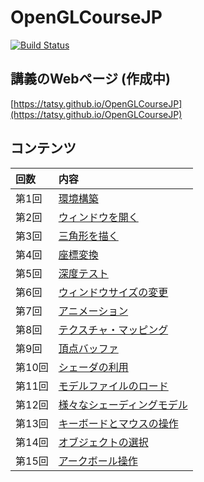 OpenGLCourseJP
===

[![Build Status](https://travis-ci.org/tatsy/OpenGLCourseJP.svg?branch=master)](https://travis-ci.org/tatsy/OpenGLCourseJP)


## 講義のWebページ (作成中)

[https://tatsy.github.io/OpenGLCourseJP](https://tatsy.github.io/OpenGLCourseJP)

## コンテンツ
| 回数 | 内容 |
|:-----|:-----|
| 第1回 | [環境構築](https://tatsy.github.io/OpenGLCourseJP/setup/) |
| 第2回 | [ウィンドウを開く](https://tatsy.github.io/OpenGLCourseJP/open_window/) | 
| 第3回 | [三角形を描く](#) | 
| 第4回 | [座標変換](#) |
| 第5回 | [深度テスト](#) |
| 第6回 | [ウィンドウサイズの変更](#) |
| 第7回 | [アニメーション](#) |
| 第8回 | [テクスチャ・マッピング](#) |
| 第9回 | [頂点バッファ](#) |
| 第10回 | [シェーダの利用](#) |
| 第11回 | [モデルファイルのロード](#) |
| 第12回 | [様々なシェーディングモデル](#) |
| 第13回 | [キーボードとマウスの操作](#) |
| 第14回 | [オブジェクトの選択](#) |
| 第15回 | [アークボール操作](#) |


